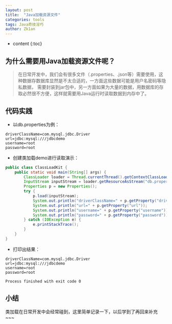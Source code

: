 ```yaml
---
layout: post
title:  "Java加载资源文件"
categories: tools
tags: Java奇技淫巧
author: Zk1an
---
```


* content
{:toc}


## 为什么需要用Java加载资源文件呢？
>在日常开发中，我们会有很多文件（.properties、.json等）需要使用，这种数据存数据库显然是不太合适的，一方面这些数据可能是用户名密码等隐私数据，
需要封装到jar包中，另一方面如果为大量的数据，用数据库的存取必然很不方便，这样就需要用Java运行时读取数据到内存中了。

## 代码实践  
- 以db.properties为例：
```properties
driverClassName=com.mysql.jdbc.Driver
url=jdbc:mysql:///jdbcdemo
username=root
password=root
```

- 创建类加载demo进行读取演示：
```java
public class ClassLoadKit {
    public static void main(String[] args) {
        ClassLoader loader = Thread.currentThread().getContextClassLoader();
        InputStream inputStream = loader.getResourceAsStream("db.properties");
        Properties p = new Properties();
        try {
            p.load(inputStream);
            System.out.println("driverClassName=" + p.getProperty("driverClassName"));
            System.out.println("url=" + p.getProperty("url"));
            System.out.println("username=" + p.getProperty("username"));
            System.out.println("password=" + p.getProperty("password"));
        } catch (IOException e) {
            e.printStackTrace();
        }
    }
}
```

- 打印出结果：

```text
driverClassName=com.mysql.jdbc.Driver
url=jdbc:mysql:///jdbcdemo
username=root
password=root

Process finished with exit code 0
```

## 小结
类加载在日常开发中会经常碰到，这里简单记录一下，以后学到了再回来补充 ~~~

